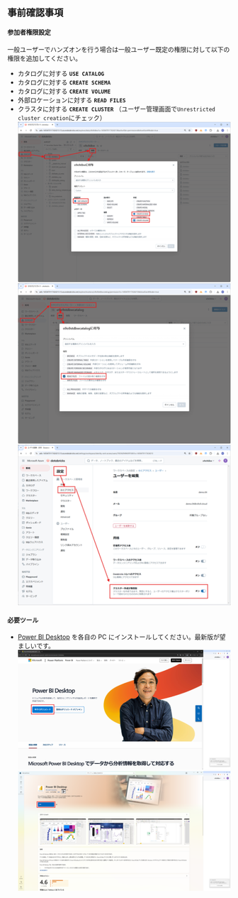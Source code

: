 ## 事前確認事項

#### 参加者権限設定
一般ユーザーでハンズオンを行う場合は一般ユーザー既定の権限に対して以下の権限を追加してください。
- カタログに対する **`USE CATALOG`**
- カタログに対する **`CREATE SCHEMA`**
- カタログに対する **`CREATE VOLUME`**
- 外部ロケーションに対する **`READ FILES`**
- クラスタに対する **`CREATE CLUSTER`** （ユーザー管理画面で`Unrestricted cluster creation`にチェック）
</br><img src="images/readme.1.png" width="600"/>
</br><img src="images/readme.2.png" width="600"/>
</br><img src="images/readme.3.png" width="600"/>

#### 必要ツール
- [Power BI Desktop](https://www.microsoft.com/ja-jp/power-platform/products/power-bi/desktop) を各自の PC にインストールしてください。最新版が望ましいです。
</br><img src="images/readme.4.png" width="600"/>
</br><img src="images/readme.5.png" width="600"/>